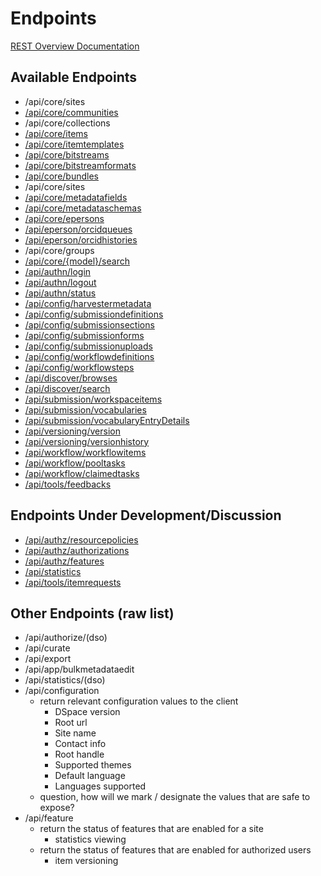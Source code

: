 # Endpoints
[REST Overview Documentation](README.md)

## Available Endpoints
* /api/core/sites
* [/api/core/communities](communities.md)
* /api/core/collections
* [/api/core/items](items.md)
* [/api/core/itemtemplates](itemtemplates.md)
* [/api/core/bitstreams](bitstreams.md)
* [/api/core/bitstreamformats](bitstreamformats.md)
* [/api/core/bundles](bundles.md)
* /api/core/sites
* [/api/core/metadatafields](metadatafields.md)
* [/api/core/metadataschemas](metadataschemas.md)
* [/api/core/epersons](epersons.md)
* [/api/eperson/orcidqueues](orcidqueues.md)
* [/api/eperson/orcidhistories](orcidhistories.md)
* /api/core/groups
* [/api/core/{model}/search](search-rels.md)
* [/api/authn/login](authentication.md#Login)
* [/api/authn/logout](authentication.md#Logout)
* [/api/authn/status](authentication.md#Status)
* [/api/config/harvestermetadata](harvestermetadata.md)
* [/api/config/submissiondefinitions](submissiondefinitions.md)
* [/api/config/submissionsections](submissionsections.md)
* [/api/config/submissionforms](submissionforms.md)
* [/api/config/submissionuploads](submissionuploads.md)
* [/api/config/workflowdefinitions](workflowdefinitions.md)
* [/api/config/workflowsteps](workflowsteps.md)
* [/api/discover/browses](browses.md)
* [/api/discover/search](search-endpoint.md)
* [/api/submission/workspaceitems](workspaceitems.md)
* [/api/submission/vocabularies](vocabularies.md)
* [/api/submission/vocabularyEntryDetails](vocabularyEntryDetails.md)
* [/api/versioning/version](version.md)
* [/api/versioning/versionhistory](versionhistory.md)
* [/api/workflow/workflowitems](workflowitems.md)
* [/api/workflow/pooltasks](pooltasks.md)
* [/api/workflow/claimedtasks](claimedtasks.md)
* [/api/tools/feedbacks](feedbacks.md)

## Endpoints Under Development/Discussion
* [/api/authz/resourcepolicies](resourcepolicies.md)
* [/api/authz/authorizations](authorizations.md)
* [/api/authz/features](features.md)
* [/api/statistics](statistics.md)
* [/api/tools/itemrequests](item-requests.md)

## Other Endpoints (raw list)
* /api/authorize/(dso)
* /api/curate
* /api/export
* /api/app/bulkmetadataedit
* /api/statistics/(dso)
* /api/configuration
  * return relevant configuration values to the client
    * DSpace version
    * Root url
    * Site name
    * Contact info
    * Root handle
    * Supported themes
    * Default language
    * Languages supported
  * question, how will we mark / designate the values that are safe to expose?
* /api/feature
  * return the status of features that are enabled for a site
    * statistics viewing
  * return the status of features that are enabled for authorized users
    * item versioning
